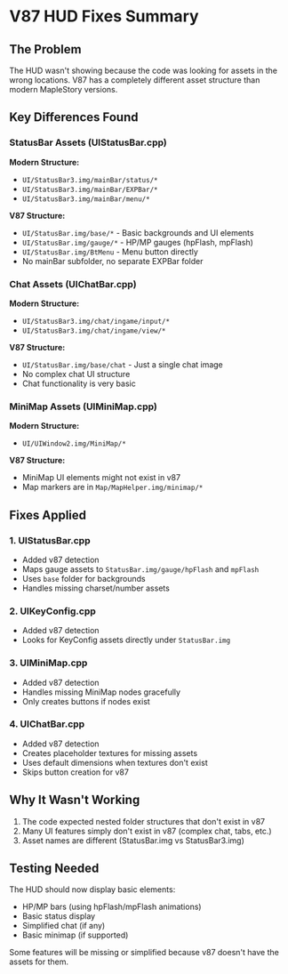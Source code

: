 # V87 HUD Fixes Summary

## The Problem
The HUD wasn't showing because the code was looking for assets in the wrong locations. V87 has a completely different asset structure than modern MapleStory versions.

## Key Differences Found

### StatusBar Assets (UIStatusBar.cpp)
**Modern Structure:**
- `UI/StatusBar3.img/mainBar/status/*`
- `UI/StatusBar3.img/mainBar/EXPBar/*`
- `UI/StatusBar3.img/mainBar/menu/*`

**V87 Structure:**
- `UI/StatusBar.img/base/*` - Basic backgrounds and UI elements
- `UI/StatusBar.img/gauge/*` - HP/MP gauges (hpFlash, mpFlash)
- `UI/StatusBar.img/BtMenu` - Menu button directly
- No mainBar subfolder, no separate EXPBar folder

### Chat Assets (UIChatBar.cpp)
**Modern Structure:**
- `UI/StatusBar3.img/chat/ingame/input/*`
- `UI/StatusBar3.img/chat/ingame/view/*`

**V87 Structure:**
- `UI/StatusBar.img/base/chat` - Just a single chat image
- No complex chat UI structure
- Chat functionality is very basic

### MiniMap Assets (UIMiniMap.cpp)
**Modern Structure:**
- `UI/UIWindow2.img/MiniMap/*`

**V87 Structure:**
- MiniMap UI elements might not exist in v87
- Map markers are in `Map/MapHelper.img/minimap/*`

## Fixes Applied

### 1. UIStatusBar.cpp
- Added v87 detection
- Maps gauge assets to `StatusBar.img/gauge/hpFlash` and `mpFlash`
- Uses `base` folder for backgrounds
- Handles missing charset/number assets

### 2. UIKeyConfig.cpp
- Added v87 detection
- Looks for KeyConfig assets directly under `StatusBar.img`

### 3. UIMiniMap.cpp
- Added v87 detection
- Handles missing MiniMap nodes gracefully
- Only creates buttons if nodes exist

### 4. UIChatBar.cpp
- Added v87 detection
- Creates placeholder textures for missing assets
- Uses default dimensions when textures don't exist
- Skips button creation for v87

## Why It Wasn't Working
1. The code expected nested folder structures that don't exist in v87
2. Many UI features simply don't exist in v87 (complex chat, tabs, etc.)
3. Asset names are different (StatusBar.img vs StatusBar3.img)

## Testing Needed
The HUD should now display basic elements:
- HP/MP bars (using hpFlash/mpFlash animations)
- Basic status display
- Simplified chat (if any)
- Basic minimap (if supported)

Some features will be missing or simplified because v87 doesn't have the assets for them.